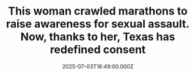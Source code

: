 ---
title: "This woman crawled marathons to raise awareness for sexual assault. Now, thanks to her, Texas has redefined consent"
date: 2025-07-03T16:49:00.000Z
category: Human Kindness
externalLink: "https://www.goodgoodgood.co/articles/texas-sexual-assault-bill-summer-willis-legislature-consent"
image: ""
excerpt: "After three sessions, Texas lawmakers passed a bill last month that defines consent and fixes what advocates called a loophole in Texas sexual assault laws.…"
---